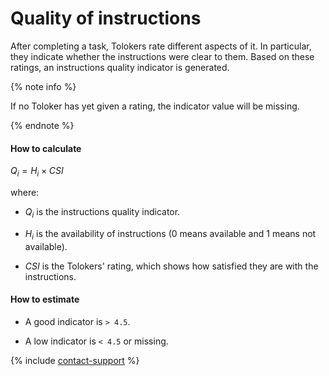 # Quality of instructions

After completing a task, Tolokers rate different aspects of it. In particular, they indicate whether the instructions were clear to them. Based on these ratings, an instructions quality indicator is generated.

{% note info %}

If no Toloker has yet given a rating, the indicator value will be missing.

{% endnote %}

#### How to calculate

$Q_{i} = {H_{i}}\times{CSI}$

where:

- $Q_{i}$ is the instructions quality indicator.

- $H_{i}$ is the availability of instructions (0 means available and 1 means not available).

- $CSI$ is the Tolokers' rating, which shows how satisfied they are with the instructions.

#### How to estimate

- A good indicator is `> 4.5`.

- A low indicator is `< 4.5` or missing.

{% include [contact-support](../../_includes/contact-support.md) %}